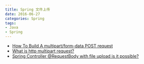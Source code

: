 ```yaml
---
title: Spring 文件上传
date: 2016-06-27
categories: Spring
tags:
- Java
- Spring
---
```


- [How To Build A multipart/form-data POST request](http://chxo.com/be2/20050724_93bf.html)
- [What is http multipart request?](http://stackoverflow.com/questions/16958448/what-is-http-multipart-request)
- [Spring Controller @RequestBody with file upload is it possible?](http://stackoverflow.com/questions/23533355/spring-controller-requestbody-with-file-upload-is-it-possible)
